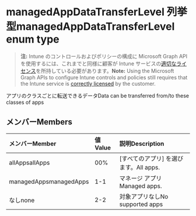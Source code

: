 # <a name="managedappdatatransferlevel-enum-type"></a><span data-ttu-id="6e498-101">managedAppDataTransferLevel 列挙型</span><span class="sxs-lookup"><span data-stu-id="6e498-101">managedAppDataTransferLevel enum type</span></span>

> <span data-ttu-id="6e498-102">**注:** Intune のコントロールおよびポリシーの構成に Microsoft Graph API を使用するには、これまでと同様に顧客が Intune サービスの[適切なライセンス](https://go.microsoft.com/fwlink/?linkid=839381)を所持している必要があります。</span><span class="sxs-lookup"><span data-stu-id="6e498-102">**Note:** Using the Microsoft Graph APIs to configure Intune controls and policies still requires that the Intune service is [correctly licensed](https://go.microsoft.com/fwlink/?linkid=839381) by the customer.</span></span>

<span data-ttu-id="6e498-103">アプリのクラスごとに転送できるデータ</span><span class="sxs-lookup"><span data-stu-id="6e498-103">Data can be transferred from/to these classes of apps</span></span>
## <a name="members"></a><span data-ttu-id="6e498-104">メンバー</span><span class="sxs-lookup"><span data-stu-id="6e498-104">Members</span></span>
|<span data-ttu-id="6e498-105">メンバー</span><span class="sxs-lookup"><span data-stu-id="6e498-105">Member</span></span>|<span data-ttu-id="6e498-106">値</span><span class="sxs-lookup"><span data-stu-id="6e498-106">Value</span></span>|<span data-ttu-id="6e498-107">説明</span><span class="sxs-lookup"><span data-stu-id="6e498-107">Description</span></span>|
|:---|:---|:---|
|<span data-ttu-id="6e498-108">allApps</span><span class="sxs-lookup"><span data-stu-id="6e498-108">allApps</span></span>|<span data-ttu-id="6e498-109">0</span><span class="sxs-lookup"><span data-stu-id="6e498-109">0%</span></span>|<span data-ttu-id="6e498-110">[すべてのアプリ] を選びます。</span><span class="sxs-lookup"><span data-stu-id="6e498-110">All apps.</span></span>|
|<span data-ttu-id="6e498-111">managedApps</span><span class="sxs-lookup"><span data-stu-id="6e498-111">managedApps</span></span>|<span data-ttu-id="6e498-112">1</span><span class="sxs-lookup"><span data-stu-id="6e498-112">-1</span></span>|<span data-ttu-id="6e498-113">マネージ アプリ</span><span class="sxs-lookup"><span data-stu-id="6e498-113">Managed apps.</span></span>|
|<span data-ttu-id="6e498-114">なし</span><span class="sxs-lookup"><span data-stu-id="6e498-114">none</span></span>|<span data-ttu-id="6e498-115">2</span><span class="sxs-lookup"><span data-stu-id="6e498-115">-2</span></span>|<span data-ttu-id="6e498-116">対象アプリなし</span><span class="sxs-lookup"><span data-stu-id="6e498-116">No supported apps</span></span>|








